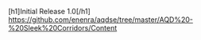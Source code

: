 [h1]Initial Release 1.0[/h1]
https://github.com/enenra/aqdse/tree/master/AQD%20-%20Sleek%20Corridors/Content